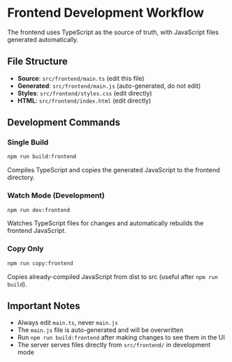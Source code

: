 # Frontend Development Workflow

The frontend uses TypeScript as the source of truth, with JavaScript files generated automatically.

## File Structure
- **Source**: `src/frontend/main.ts` (edit this file)
- **Generated**: `src/frontend/main.js` (auto-generated, do not edit)
- **Styles**: `src/frontend/styles.css` (edit directly)
- **HTML**: `src/frontend/index.html` (edit directly)

## Development Commands

### Single Build
```bash
npm run build:frontend
```
Compiles TypeScript and copies the generated JavaScript to the frontend directory.

### Watch Mode (Development)
```bash
npm run dev:frontend
```
Watches TypeScript files for changes and automatically rebuilds the frontend JavaScript.

### Copy Only
```bash
npm run copy:frontend
```
Copies already-compiled JavaScript from dist to src (useful after `npm run build`).

## Important Notes
- Always edit `main.ts`, never `main.js`
- The `main.js` file is auto-generated and will be overwritten
- Run `npm run build:frontend` after making changes to see them in the UI
- The server serves files directly from `src/frontend/` in development mode